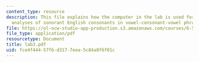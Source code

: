 ```yaml
---
content_type: resource
description: This file explains how the computer in the lab is used for making acoustical
  analyses of sonorant English consonants in vowel-consonant-vowel phrases.
file: https://ol-ocw-studio-app-production.s3.amazonaws.com/courses/6-542j-laboratory-on-the-physiology-acoustics-and-perception-of-speech-fall-2005/fce4f44457f6d3177eea5c84a0f6f01c_lab3.pdf
file_type: application/pdf
resourcetype: Document
title: lab3.pdf
uid: fce4f444-57f6-d317-7eea-5c84a0f6f01c
---
```

